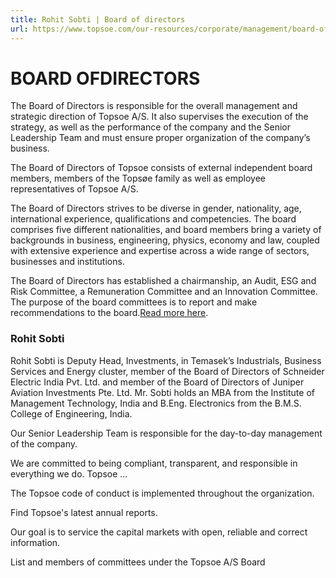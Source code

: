 ```yaml
---
title: Rohit Sobti | Board of directors
url: https://www.topsoe.com/our-resources/corporate/management/board-of-directors/rohit-sobti#main-content
---
```


# BOARD OFDIRECTORS

The Board of Directors is responsible for the overall management and strategic direction of Topsoe A/S. It also supervises the execution of the strategy, as well as the performance of the company and the Senior Leadership Team and must ensure proper organization of the company’s business.

The Board of Directors of Topsoe consists of external independent board members, members of the Topsøe family as well as employee representatives of Topsoe A/S.

The Board of Directors strives to be diverse in gender, nationality, age, international experience, qualifications and competencies. The board comprises five different nationalities, and board members bring a variety of backgrounds in business, engineering, physics, economy and law, coupled with extensive experience and expertise across a wide range of sectors, businesses and institutions.

The Board of Directors has established a chairmanship, an Audit, ESG and Risk Committee, a Remuneration Committee and an Innovation Committee. The purpose of the board committees is to report and make recommendations to the board.[Read more here](/our-resources/corporate/management/corporate-governance/board-committees).

### Rohit Sobti

Rohit Sobti is Deputy Head, Investments, in Temasek’s Industrials, Business Services and Energy cluster, member of the Board of Directors of Schneider Electric India Pvt. Ltd. and member of the Board of Directors of Juniper Aviation Investments Pte. Ltd. Mr. Sobti holds an MBA from the Institute of Management Technology, India and B.Eng. Electronics from the B.M.S. College of Engineering, India.

Our Senior Leadership Team is responsible for the day-to-day management of the company.

We are committed to being compliant, transparent, and responsible in everything we do. Topsoe ...

The Topsoe code of conduct is implemented throughout the organization.

Find Topsoe's latest annual reports.

Our goal is to service the capital markets with open, reliable and correct information.

List and members of committees under the Topsoe A/S Board